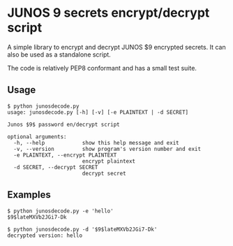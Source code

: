 # JUNOS $9$ secrets encrypt/decrypt script
A simple library to encrypt and decrypt JUNOS $9 encrypted secrets. It can also
be used as a standalone script.

The code is relatively PEP8 conformant and has a small test suite.

## Usage
```
$ python junosdecode.py
usage: junosdecode.py [-h] [-v] [-e PLAINTEXT | -d SECRET]

Junos $9$ password en/decrypt script

optional arguments:
  -h, --help            show this help message and exit
  -v, --version         show program's version number and exit
  -e PLAINTEXT, --encrypt PLAINTEXT
                        encrypt plaintext
  -d SECRET, --decrypt SECRET
                        decrypt secret

```

## Examples
```
$ python junosdecode.py -e 'hello'
$9$lateMXVb2JGi7-Dk

$ python junosdecode.py -d '$9$lateMXVb2JGi7-Dk'
decrypted version: hello
```
